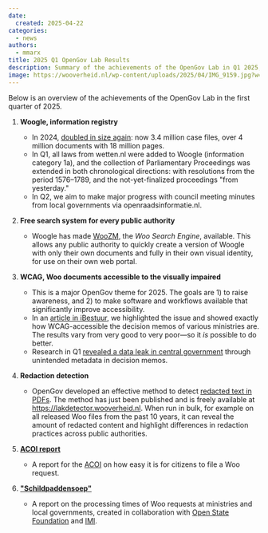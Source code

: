 ```yaml
---
date:
  created: 2025-04-22
categories:
  - news
authors:
  - mmarx
title: 2025 Q1 OpenGov Lab Results
description: Summary of the achievements of the OpenGov Lab in Q1 2025, including Woogle expansion, accessibility improvements, WooZM deployment, redaction detection, and new reports on transparency and responsiveness.
image: https://wooverheid.nl/wp-content/uploads/2025/04/IMG_9159.jpg?w=1024
---
```


Below is an overview of the achievements of the OpenGov Lab in the first quarter of 2025.

<!-- more -->

1. **Woogle, information registry**
    * In 2024, [doubled in size again](https://wooverheid.nl/2024/12/29/woogle-in-2024-weer-verdubbeld/): now 3.4 million case files, over 4 million documents with 18 million pages.
    * In Q1, all laws from wetten.nl were added to Woogle (information category 1a), and the collection of Parliamentary Proceedings was extended in both chronological directions: with resolutions from the period 1576–1789, and the not-yet-finalized proceedings "from yesterday."
    * In Q2, we aim to make major progress with council meeting minutes from local governments via openraadsinformatie.nl.

2. **Free search system for every public authority**
    * Woogle has made [WooZM](https://wooverheid.nl/2025/01/17/woozm/), the *Woo Search Engine*, available. This allows any public authority to quickly create a version of Woogle with only their own documents and fully in their own visual identity, for use on their own web portal.

3. **WCAG, Woo documents accessible to the visually impaired**
    * This is a major OpenGov theme for 2025. The goals are 1) to raise awareness, and 2) to make software and workflows available that significantly improve accessibility.
    * In an [article in iBestuur](https://wooverheid.nl/2025/01/22/veel-beslisnotas-nog-niet-leesbaar-voor-blinden-en-slechtzienden/), we highlighted the issue and showed exactly how WCAG-accessible the decision memos of various ministries are. The results vary from very good to very poor—so it *is* possible to do better.
    * Research in Q1 [revealed a data leak in central government](https://wooverheid.nl/2025/04/18/onbedoelde-metadata-in-beslisnotas/) through unintended metadata in decision memos.

4. **Redaction detection**
    * OpenGov developed an effective method to detect [redacted text in PDFs](https://wooverheid.nl/2025/01/31/zwartlak-detectie-methode-gepubliceerd/). The method has just been published and is freely available at <https://lakdetector.wooverheid.nl>. When run in bulk, for example on all released Woo files from the past 10 years, it can reveal the amount of redacted content and highlight differences in redaction practices across public authorities.

5. **[ACOI report](https://wooverheid.nl/2025/02/21/woogle-acoi-rapport-over-woo-verzoeken/)**
    * A report for the [ACOI](https://acoi.nl/) on how easy it is for citizens to file a Woo request.

6. **["Schildpaddensoep"](https://wooverheid.nl/2025/03/18/rapport-schildpaddensoep-over-woo-doorlooptijden-is-uit/)**
    * A report on the processing times of Woo requests at ministries and local governments, created in collaboration with [Open State Foundation](https://openstate.eu/) and [IMI](https://www.imi.nu/).

